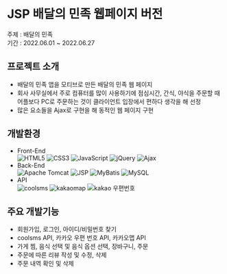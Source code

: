 # JSP 배달의 민족 웹페이지 버전
주제 : 배달의 민족<br>
기간 : 2022.06.01 ~ 2022.06.27
## 프로젝트 소개
* 배달의 민족 앱을 모티브로 만든 배달의 민족 웹 페이지
* 회사 사무실에서 주로 컴퓨터를 많이 사용하기에 점심시간, 간식, 야식을 주문할 때 어플보다 PC로 주문하는 것이 클라이언트 입장에서 편하다 생각을 해 선정
* 많은 요소들을 Ajax로 구현을 해 동적인 웹 페이지 구현
## 개발환경
* Front-End<br>
![HTML5](https://img.shields.io/badge/html5-%23E34F26.svg?style=for-the-badge&logo=html5&logoColor=white) ![CSS3](https://img.shields.io/badge/css3-%231572B6.svg?style=for-the-badge&logo=css3&logoColor=white) ![JavaScript](https://img.shields.io/badge/javascript-%23323330.svg?style=for-the-badge&logo=javascript&logoColor=%23F7DF1E) ![jQuery](https://img.shields.io/badge/jquery-%230769AD.svg?style=for-the-badge&logo=jquery&logoColor=white) ![Ajax](https://img.shields.io/badge/Ajax-258CCF?style=for-the-badge&logo=&logoColor=white)<br>
* Back-End<br>
![Apache Tomcat](https://img.shields.io/badge/apache%20tomcat-%23F8DC75.svg?style=for-the-badge&logo=apache-tomcat&logoColor=black) ![JSP](https://img.shields.io/badge/JSP-E56F1F?style=for-the-badge&logo=&logoColor=white) ![MyBatis](https://img.shields.io/badge/MyBatis-5D4849?style=for-the-badge&logo=&logoColor=white) ![MySQL](https://img.shields.io/badge/mysql-4479A1?style=for-the-badge&logo=mysql&logoColor=white)
* API<br>
![coolsms](https://img.shields.io/badge/coolsms-6199D2?style=for-the-badge&logo=&logoColor=black) ![kakaomap](https://img.shields.io/badge/kakaomap-FAE100?style=for-the-badge&logo=&logoColor=black) ![kakao 우편번호](https://img.shields.io/badge/kakao우편번호-FAE100?style=for-the-badge&logo=&logoColor=black)
## 주요 개발기능
* 회원가입, 로그인, 아이디/비밀번호 찾기
* coolsms API, 카카오 우편 번호 API, 카카오맵 API
* 가게 찜, 음식 선택 및 음식 옵션 선택, 장바구니, 주문
* 주문에 따른 리뷰 작성 및 수정, 삭제
* 주문 내역 확인 및 삭제
